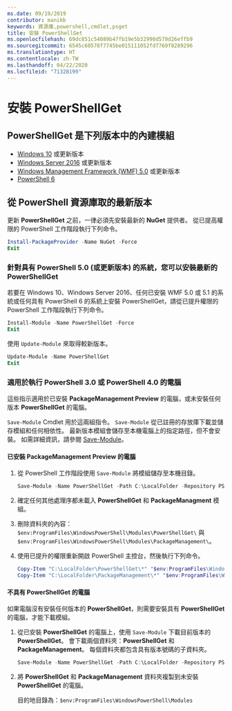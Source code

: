 ```yaml
---
ms.date: 09/19/2019
contributor: manikb
keywords: 資源庫,powershell,cmdlet,psget
title: 安裝 PowerShellGet
ms.openlocfilehash: 69dc851c54089b47fb19e5b32990d579d26effb9
ms.sourcegitcommit: 6545c60578f7745be015111052fd7769f8289296
ms.translationtype: HT
ms.contentlocale: zh-TW
ms.lasthandoff: 04/22/2020
ms.locfileid: "71328199"
---
```

# <a name="installing-powershellget"></a>安裝 PowerShellGet

## <a name="powershellget-is-an-in-box-module-in-the-following-releases"></a>PowerShellGet 是下列版本中的內建模組

- [Windows 10](https://www.microsoft.com/windows) 或更新版本
- [Windows Server 2016](/windows-server/windows-server) 或更新版本
- [Windows Management Framework (WMF) 5.0](https://www.microsoft.com/download/details.aspx?id=50395) 或更新版本
- [PowerShell 6](https://github.com/PowerShell/PowerShell/releases)

## <a name="get-the-latest-version-from-powershell-gallery"></a>從 PowerShell 資源庫取的最新版本

更新 **PowerShellGet** 之前，一律必須先安裝最新的 **NuGet** 提供者。 從已提高權限的 PowerShell 工作階段執行下列命令。

```powershell
Install-PackageProvider -Name NuGet -Force
Exit
```

### <a name="for-systems-with-powershell-50-or-newer-you-can-install-the-latest-powershellget"></a>針對具有 PowerShell 5.0 (或更新版本) 的系統，您可以安裝最新的 PowerShellGet

若要在 Windows 10、Windows Server 2016、任何已安裝 WMF 5.0 或 5.1 的系統或任何具有 PowerShell 6 的系統上安裝 PowerShellGet，請從已提升權限的 PowerShell 工作階段執行下列命令。

```powershell
Install-Module -Name PowerShellGet -Force
Exit
```

使用 `Update-Module` 來取得較新版本。

```powershell
Update-Module -Name PowerShellGet
Exit
```

### <a name="for-computers-running-powershell-30-or-powershell-40"></a>適用於執行 PowerShell 3.0 或 PowerShell 4.0 的電腦

這些指示適用於已安裝 **PackageManagement Preview** 的電腦，或未安裝任何版本 **PowerShellGet** 的電腦。

`Save-Module` Cmdlet 用於這兩組指令。 `Save-Module` 從已註冊的存放庫下載並儲存模組和任何相依性。 最新版本模組會儲存至本機電腦上的指定路徑，但不會安裝。 如需詳細資訊，請參閱 [Save-Module](/powershell/module/PowershellGet/Save-Module)。

#### <a name="computers-with-the-packagemanagement-preview-installed"></a>已安裝 PackageManagement Preview 的電腦

1. 從 PowerShell 工作階段使用 `Save-Module` 將模組儲存至本機目錄。

   ```powershell
   Save-Module -Name PowerShellGet -Path C:\LocalFolder -Repository PSGallery
   ```

1. 確定任何其他處理序都未載入 **PowerShellGet** 和 **PackageManagment** 模組。
1. 刪除資料夾的內容：`$env:ProgramFiles\WindowsPowerShell\Modules\PowerShellGet\` 與 `$env:ProgramFiles\WindowsPowerShell\Modules\PackageManagement\`。
1. 使用已提升的權限重新開啟 PowerShell 主控台，然後執行下列命令。

   ```powershell
   Copy-Item "C:\LocalFolder\PowerShellGet\*" "$env:ProgramFiles\WindowsPowerShell\Modules\PowerShellGet\" -Recurse -Force
   Copy-Item "C:\LocalFolder\PackageManagement\*" "$env:ProgramFiles\WindowsPowerShell\Modules\PackageManagement\" -Recurse -Force
   ```

#### <a name="computers-without-powershellget"></a>不具有 PowerShellGet 的電腦

如果電腦沒有安裝任何版本的 **PowerShellGet**，則需要安裝具有 **PowerShellGet** 的電腦，才能下載模組。

1. 從已安裝 **PowerShellGet** 的電腦上，使用 `Save-Module` 下載目前版本的 **PowerShellGet**。 會下載兩個資料夾：**PowerShellGet** 和 **PackageManagement**。 每個資料夾都包含具有版本號碼的子資料夾。

   ```powershell
   Save-Module -Name PowerShellGet -Path C:\LocalFolder -Repository PSGallery
   ```

1. 將 **PowerShellGet** 和 **PackageManagement** 資料夾複製到未安裝 **PowerShellGet** 的電腦。

   目的地目錄為：`$env:ProgramFiles\WindowsPowerShell\Modules`
